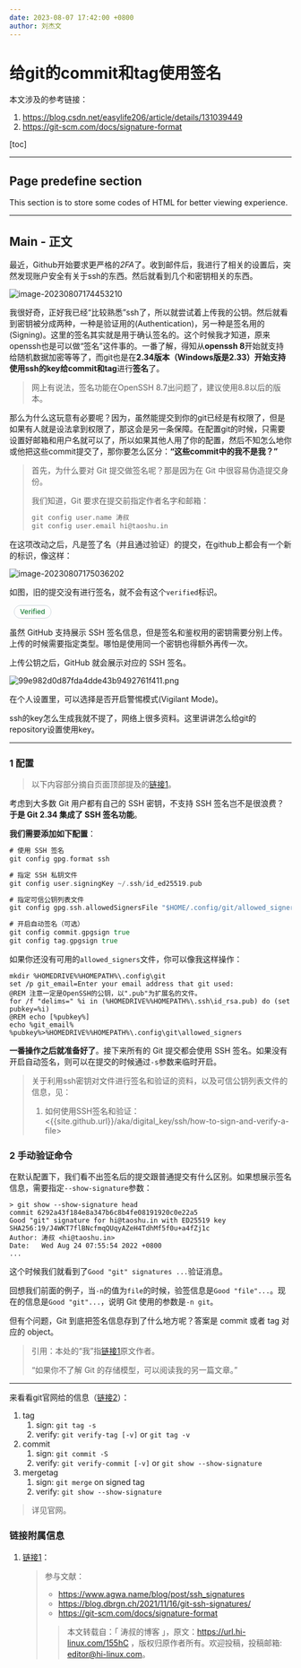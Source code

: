 ```yaml
---
date: 2023-08-07 17:42:00 +0800
author: 刘杰文
---
```


# 给git的commit和tag使用签名

本文涉及的参考链接：

1. <https://blog.csdn.net/easylife206/article/details/131039449>
2. <https://git-scm.com/docs/signature-format>



[toc]



---

## Page predefine section

This section is to store some codes of HTML for better viewing experience.

<style type="text/css">
	summary.signed-commit-badge.signed-commit-badge-large.verified {
		--color-success-fg: #1a7f37;
		--color-border-default: #d0d7de;
		--base-text-weight-medium: 500;
		font-family: -apple-system,BlinkMacSystemFont,"Segoe UI","Noto Sans",Helvetica,Arial,sans-serif,"Apple Color Emoji","Segoe UI Emoji";
		word-wrap: break-word;
		box-sizing: border-box;
		cursor: pointer;
		vertical-align: middle;
		user-select: none;
	    background: none;
	    height: 24px;
	    margin-right: 8px;
	    display: inline-block;
	    padding: 0 7px;
	    font-size: 12px;
	    font-weight: var(--base-text-weight-medium, 500);
	    white-space: nowrap;
	    border: 1px solid transparent;
	    border-radius: 2em;
	    border-color: var(--color-border-default);
	    padding-right: 10px;
	    padding-left: 10px;
	    line-height: 22px;
	    list-style: none;
	    transition: 80ms cubic-bezier(0.33, 1, 0.68, 1);
	    transition-property: color,background-color,box-shadow,border-color;
	    color: var(--color-success-fg);
	}
     summary.signed-commit-badge.signed-commit-badge-large.verified {
        margin-left: 8px;
    }
</style>



---

## Main - 正文

最近，Github开始要求更严格的*2FA*了。收到邮件后，我进行了相关的设置后，突然发现账户安全有关于ssh的东西。然后就看到几个和密钥相关的东西。

![image-20230807174453210](给git的commit和tag使用签名.assets/image-20230807174453210.png)

我很好奇，正好我已经“比较熟悉”ssh了，所以就尝试着上传我的公钥。然后就看到密钥被分成两种，一种是验证用的(Authentication)，另一种是签名用的(Signing)。这里的签名其实就是用于确认签名的。这个时候我才知道，原来openssh也是可以做“签名”这件事的。一番了解，得知从**openssh 8**开始就支持给随机数据加密等等了，而git也是在**2.34版本（Windows版是2.33）**开始支持使用ssh的key给**commit和tag**进行**签名**了。

> 网上有说法，签名功能在OpenSSH 8.7出问题了，建议使用8.8以后的版本。

那么为什么这玩意有必要呢？因为，虽然能提交到你的git已经是有权限了，但是如果有人就是设法拿到权限了，那这会是另一条保障。在配置git的时候，只需要设置好邮箱和用户名就可以了，所以如果其他人用了你的配置，然后不知怎么地你或他把这些commit提交了，那你要怎么区分：**“这些commit中的我不是我？”**

> 首先，为什么要对 Git 提交做签名呢？那是因为在 Git 中很容易伪造提交身份。
>
> 我们知道，Git 要求在提交前指定作者名字和邮箱：
>
> ```go
> git config user.name 涛叔
> git config user.email hi@taoshu.in
> ```

在这项改动之后，凡是签了名（并且通过验证）的提交，在github上都会有一个新的标识，像这样：

![image-20230807175036202](给git的commit和tag使用签名.assets/image-20230807175036202.png)

如图，旧的提交没有进行签名，就不会有这个`verified`标识。

<div style="margin:0 auto;"><summary class="signed-commit-badge signed-commit-badge-large verified ">Verified</summary></div>

虽然 GitHub 支持展示 SSH 签名信息，但是签名和鉴权用的密钥需要分别上传。上传的时候需要指定类型。哪怕是使用同一个密钥也得额外再传一次。

上传公钥之后，GitHub 就会展示对应的 SSH 签名。

![99e982d0d87fda4dde43b9492761f411.png](给git的commit和tag使用签名.assets/99e982d0d87fda4dde43b9492761f411.png)

在个人设置里，可以选择是否开启警惕模式(Vigilant Mode)。

ssh的key怎么生成我就不提了，网络上很多资料。这里讲讲怎么给git的repository设置使用key。

---

### 1 配置

> 以下内容部分摘自页面顶部提及的[链接1](https://blog.csdn.net/easylife206/article/details/131039449)。

考虑到大多数 Git 用户都有自己的 SSH 密钥，不支持 SSH 签名岂不是很浪费？**于是 Git 2.34 集成了 SSH 签名功能**。

**我们需要添加如下配置**：

```go
# 使用 SSH 签名
git config gpg.format ssh

# 指定 SSH 私钥文件
git config user.signingKey ~/.ssh/id_ed25519.pub

# 指定可信公钥列表文件
git config gpg.ssh.allowedSignersFile "$HOME/.config/git/allowed_signers"

# 开启自动签名（可选）
git config commit.gpgsign true
git config tag.gpgsign true
```

如果你还没有可用的`allowed_signers`文件，你可以像我这样操作：

``` shell
mkdir %HOMEDRIVE%%HOMEPATH%\.config\git
set /p git_email=Enter your email address that git used:
@REM 注意一定是OpenSSH的公钥，以".pub"为扩展名的文件。
for /f "delims=" %i in (%HOMEDRIVE%%HOMEPATH%\.ssh\id_rsa.pub) do (set pubkey=%i)
@REM echo [%pubkey%]
echo %git_email% %pubkey%>%HOMEDRIVE%%HOMEPATH%\.config\git\allowed_signers
```

**一番操作之后就准备好了**。接下来所有的 Git 提交都会使用 SSH 签名。如果没有开启自动签名，则可以在提交的时候通过`-s`参数来临时开启。

> 关于利用ssh密钥对文件进行签名和验证的资料，以及可信公钥列表文件的信息，见：
>
> 1. 如何使用SSH签名和验证：<{{site.github.url}}/aka/digital_key/ssh/how-to-sign-and-verify-a-file>

### 2 手动验证命令

在默认配置下，我们看不出签名后的提交跟普通提交有什么区别。如果想展示签名信息，需要指定`--show-signature`参数：

```
> git show --show-signature head
commit 6292a43f184e8a347b6c8b4fe08191920c0e22a5
Good "git" signature for hi@taoshu.in with ED25519 key SHA256:19/J4WKT7flBNcfmqQUqyAZeH4TdhMf5f0u+a4fZj1c
Author: 涛叔 <hi@taoshu.in>
Date:   Wed Aug 24 07:55:54 2022 +0800
...
```

这个时候我们就看到了`Good "git" signatures ...`验证消息。

回想我们前面的例子，当`-n`的值为`file`的时候，验签信息是`Good "file"...`。现在的信息是`Good "git"...`，说明 Git 使用的参数是`-n git`。

但有个问题，Git 到底把签名信息存到了什么地方呢？答案是 commit 或者 tag 对应的 object。

> 引用：本处的“我”指[链接1](https://blog.csdn.net/easylife206/article/details/131039449)原文作者。
>
> “如果你不了解 Git 的存储模型，可以阅读我的另一篇文章。”

---

来看看git官网给的信息（[链接2](https://git-scm.com/docs/signature-format)）：

1. tag
   1. sign: `git tag -s`
   2. verify: `git verify-tag [-v]` or `git tag -v`
2. commit
   1. sign: `git commit -S`
   2. verify: `git verify-commit [-v]` or `git show --show-signature`
3. mergetag
   1. sign: `git merge` on signed tag
   2. verify: `git show --show-signature`

> 详见官网。

### 链接附属信息

1. [链接1](https://blog.csdn.net/easylife206/article/details/131039449)：

   > 参与文献：
   >
   > - https://www.agwa.name/blog/post/ssh_signatures
   > - https://blog.dbrgn.ch/2021/11/16/git-ssh-signatures/
   > - https://git-scm.com/docs/signature-format
   >
   > > 本文转载自：「 涛叔的博客 」，原文：https://url.hi-linux.com/155hC ，版权归原作者所有。欢迎投稿，投稿邮箱: editor@hi-linux.com。